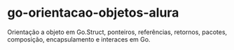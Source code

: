 # go-orientacao-objetos-alura
Orientação a objeto em Go.Struct, ponteiros, referências, retornos, pacotes, composição, encapsulamento e interaces em Go.
